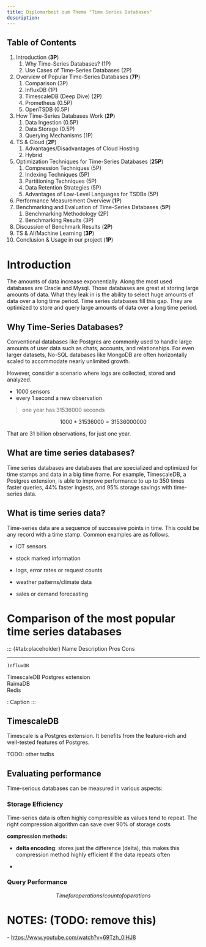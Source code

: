 ```yaml
---
title: Diplomarbeit zum Thema "Time Series Databases"
description: 
---
```


## Table of Contents

1. Introduction (**3P**)  
   1. Why Time-Series Databases? (1P)  
   2. Use Cases of Time-Series Databases (2P)  
2. Overview of Popular Time-Series Databases (**7P**)  
   1. Comparison (3P)  
   2. InfluxDB (1P)  
   3. TimescaleDB (Deep Dive) (2P)  
   4. Prometheus (0.5P)  
   5. OpenTSDB (0.5P)  
3. How Time-Series Databases Work (**2P**)  
   1. Data Ingestion (0.5P)  
   2. Data Storage (0.5P)  
   3. Querying Mechanisms (1P)  
4. TS & Cloud (**2P**)  
   1. Advantages/Disadvantages of Cloud Hosting  
   2. Hybrid  
5. Optimization Techniques for Time-Series Databases (**25P**)  
   1. Compression Techniques (5P)  
   2. Indexing Techniques (5P)  
   3. Partitioning Techniques (5P)  
   4. Data Retention Strategies (5P)  
   5. Advantages of Low-Level Languages for TSDBs (5P)  
6. Performance Measurement Overview (**1P**)  
7. Benchmarking and Evaluation of Time-Series Databases (**5P**)  
   1. Benchmarking Methodology (2P)  
   2. Benchmarking Results (3P)  
8. Discussion of Benchmark Results (**2P**)  
9. TS & AI/Machine Learning (**3P**)  
10. Conclusion & Usage in our project (**1P**)

# Introduction

The amounts of data increase exponentially. Along the most used
databases are Oracle and Mysql. Those databases are great at storing
large amounts of data. What they leak in is the ability to select huge
amounts of data over a long time period. Time series databases fill this 
gap. They are optimized to store and query large amounts of data over a long
time period.

## Why Time-Series Databases?

Conventional databases like Postgres are commonly used to handle large amounts of user data such as chats, accounts, and relationships. For even larger datasets, No-SQL databases like MongoDB are often horizontally scaled to accommodate nearly unlimited growth.

However, consider a scenario where logs are collected, stored and analyzed.

- 1000 sensors
- every 1 second a new observation

> one year has $31536000$ seconds

$$
\text{1000} * 31536000 = 31536000000
$$

That are 31 billion observations, for just one year.


## What are time series databases?

Time series databases are databases that are specialized and optimized
for time stamps and data in a big time frame. For example, TimescaleDB,
a Postgres extension, is able to improve performance to up to 350 times
faster queries, 44% faster ingests, and 95% storage savings with
time-series data.

## What is time series data?

Time-series data are a sequence of successive points in time. This could
be any record with a time stamp. Common examples are as follows.

-   IOT sensors

-   stock marked information

-   logs, error rates or request counts

-   weather patterns/climate data

-   sales or demand forecasting

# Comparison of the most popular time series databases

::: {#tab:placeholder}
      Name          Description       Pros   Cons
  ------------- -------------------- ------ ------
    InfluxDB                                
   TimescaleDB   Postgres extension         
     RaimaDB                                
      Redis                                 

  : Caption
:::

## TimescaleDB

Timescale is a Postgres extension. It benefits from the feature-rich and
well-tested features of Postgres.

TODO: other tsdbs

## Evaluating performance

Time-serious databases can be measured in various aspects:

### Storage Efficiency

Time-series data is often highly compressible as values tend to repeat.
The right compression algorithm can save over 90% of storage costs

**compression methods:**

-   **delta encoding**: stores just the difference (delta), this makes
    this compression method highly efficient if the data repeats often

-   

### Query Performance

$$Time for operations/count of operations$$

# NOTES: (TODO: remove this)

\- https://www.youtube.com/watch?v=69Tzh_0lHJ8
